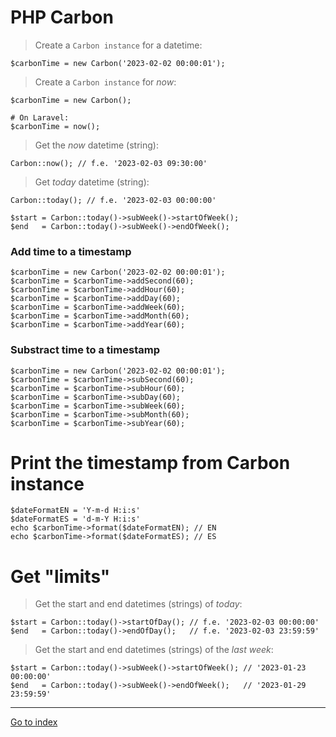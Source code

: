 # PHP Carbon

> Create a `Carbon instance` for a datetime:

    $carbonTime = new Carbon('2023-02-02 00:00:01');

> Create a `Carbon instance` for *now*:

    $carbonTime = new Carbon();

    # On Laravel:
    $carbonTime = now();

> Get the *now* datetime (string):

    Carbon::now(); // f.e. '2023-02-03 09:30:00'

> Get *today* datetime (string):

    Carbon::today(); // f.e. '2023-02-03 00:00:00'

    $start = Carbon::today()->subWeek()->startOfWeek();
    $end   = Carbon::today()->subWeek()->endOfWeek();


### Add time to a timestamp

    $carbonTime = new Carbon('2023-02-02 00:00:01');
    $carbonTime = $carbonTime->addSecond(60);
    $carbonTime = $carbonTime->addHour(60);
    $carbonTime = $carbonTime->addDay(60);
    $carbonTime = $carbonTime->addWeek(60);
    $carbonTime = $carbonTime->addMonth(60);
    $carbonTime = $carbonTime->addYear(60);

### Substract time to a timestamp

    $carbonTime = new Carbon('2023-02-02 00:00:01');
    $carbonTime = $carbonTime->subSecond(60);
    $carbonTime = $carbonTime->subHour(60);
    $carbonTime = $carbonTime->subDay(60);
    $carbonTime = $carbonTime->subWeek(60);
    $carbonTime = $carbonTime->subMonth(60);
    $carbonTime = $carbonTime->subYear(60);

# Print the timestamp from Carbon instance

    $dateFormatEN = 'Y-m-d H:i:s'
    $dateFormatES = 'd-m-Y H:i:s'
    echo $carbonTime->format($dateFormatEN); // EN
    echo $carbonTime->format($dateFormatES); // ES

# Get "limits"

> Get the start and end datetimes (strings) of *today*:

    $start = Carbon::today()->startOfDay(); // f.e. '2023-02-03 00:00:00'
    $end   = Carbon::today()->endOfDay();   // f.e. '2023-02-03 23:59:59'

> Get the start and end datetimes (strings) of the *last week*:

    $start = Carbon::today()->subWeek()->startOfWeek(); // '2023-01-23 00:00:00'
    $end   = Carbon::today()->subWeek()->endOfWeek();   // '2023-01-29 23:59:59'


***

[Go to index](../../README.md)
